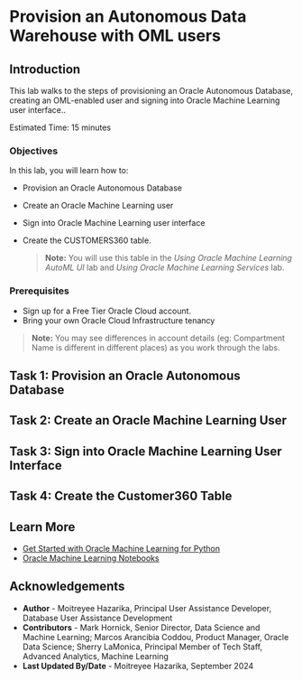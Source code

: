 # Provision an Autonomous Data Warehouse with OML users

## Introduction

This lab walks to the steps of provisioning an Oracle Autonomous Database, creating an OML-enabled user and signing into Oracle Machine Learning user interface..

Estimated Time: 15 minutes

### Objectives

In this lab, you will learn how to:

* Provision an Oracle Autonomous Database
* Create an Oracle Machine Learning user
* Sign into Oracle Machine Learning user interface
* Create the CUSTOMERS360 table.

	> **Note:** You will use this table in the _Using Oracle Machine Learning AutoML UI_ lab and _Using Oracle Machine Learning Services_ lab.

### Prerequisites

* Sign up for a Free Tier Oracle Cloud account.
* Bring your own Oracle Cloud Infrastructure tenancy

> **Note:** You may see differences in account details (eg: Compartment Name is different in different places) as you work through the labs.


## Task 1: Provision an Oracle Autonomous Database

[](include:oml-prov-an-adb.md)

## Task 2: Create an Oracle Machine Learning User

[](include:oml-create-oml-user.md)

## Task 3: Sign into Oracle Machine Learning User Interface

[](include:oml-sign-into-oml.md)

## Task 4: Create the Customer360 Table

[](include:oml-create-cust360-table.md)


## Learn More

* [Get Started with Oracle Machine Learning for Python](https://docs.oracle.com/en/database/oracle/machine-learning/oml4py/1/mlpug/get-started-with-oml4py.html#GUID-B45A76E6-CE48-4E49-B803-D25CA44B09ED)
* [Oracle Machine Learning Notebooks](https://docs.oracle.com/en/database/oracle/machine-learning/oml-notebooks/)

## Acknowledgements

* **Author** - Moitreyee Hazarika, Principal User Assistance Developer, Database User Assistance Development
* **Contributors** -  Mark Hornick, Senior Director, Data Science and Machine Learning; Marcos Arancibia Coddou, Product Manager, Oracle Data Science; Sherry LaMonica, Principal Member of Tech Staff, Advanced Analytics, Machine Learning
* **Last Updated By/Date** - Moitreyee Hazarika, September 2024

